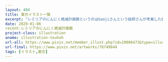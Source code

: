 ```yaml
---
layout: 404
title: 東方イラスト一覧
excerpt: "レミリアのにんにく絶滅計画数というのはGaojiさんという絵師さんが考案した巨大数です。数理論理学のKarby-Paris Hydra Gameという数学的な操作が有限の時間で停止することを応用して作られたもので、要するににんにくが皮を剥かれながら増殖していく数理モデルです。皮はどんどん剥かれていき、いずれすべてのにんにくが消滅するのですが、完全に消滅するまでには宇宙年齢以上の時間がかかり、その間ににんにくは宇宙を埋め尽くす以上の量まで増えます。"
date: 2020-01-06
recent:レミリアのにんにく絶滅計画数
project-class: illustration
aname: illustration-touhoh
url-all: https://www.pixiv.net/member_illust.php?id=20006473&type=illust&tag=%E6%9D%B1%E6%96%B9
url-final: https://www.pixiv.net/artworks/78749844
tags: [イラスト,東方]
---
```

